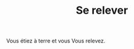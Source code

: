 ﻿---
title: Se relever
titleEn: Stand
id: OdIUybJ3ddfL7wzj
group: actions
---
<p>Vous étiez à terre et vous Vous relevez.</p>
